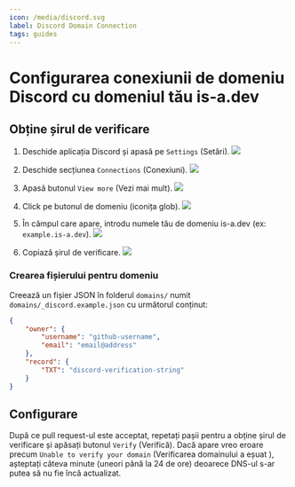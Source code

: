 ```yaml
---
icon: /media/discord.svg
label: Discord Domain Connection
tags: guides
---
```


# Configurarea conexiunii de domeniu Discord cu domeniul tău is-a.dev

## Obține șirul de verificare

1. Deschide aplicația Discord și apasă pe `Settings` (Setări).
   ![](../../media/discord/step_1.png)

2. Deschide secțiunea `Connections` (Conexiuni).
   ![](../../media/discord/step_2.png)

3. Apasă butonul `View more` (Vezi mai mult).
   ![](../../media/discord/step_3.png)

4. Click pe butonul de domeniu (iconița glob).
   ![](../../media/discord/step_4.png)

5. În câmpul care apare, introdu numele tău de domeniu is-a.dev (ex: `example.is-a.dev`).
   ![](../../media/discord/step_5.png)

6. Copiază șirul de verificare.
   ![](../../media/discord/step_6.png)

### Crearea fișierului pentru domeniu

Creează un fișier JSON în folderul `domains/` numit `domains/_discord.example.json` cu următorul conținut:

```json
{
    "owner": {
        "username": "github-username",
        "email": "email@address"
    },
    "record": {
        "TXT": "discord-verification-string"
    }
}
```

## Configurare

După ce pull request-ul este acceptat, repetați pașii pentru a obține șirul de verificare și apăsați butonul `Verify` (Verifică).
Dacă apare vreo eroare precum `Unable to verify your domain` (Verificarea domainului a eșuat ), așteptați câteva minute (uneori până la 24 de ore) deoarece DNS-ul s-ar putea să nu fie încă actualizat.